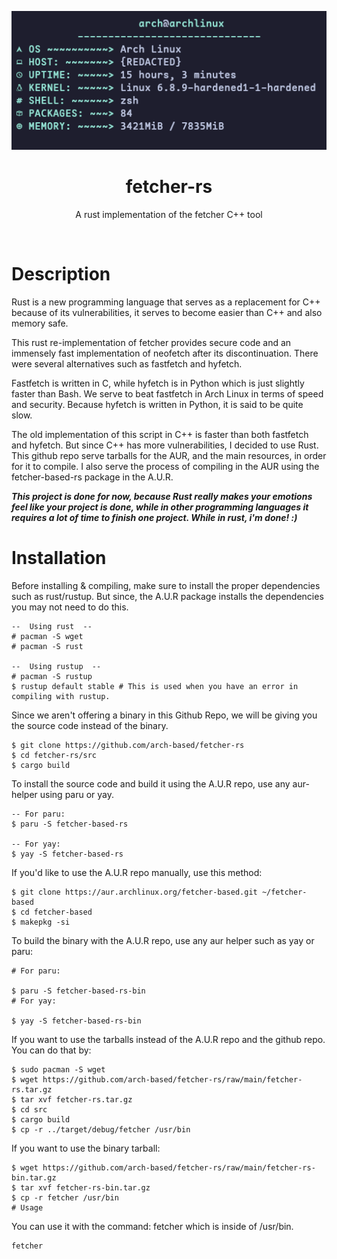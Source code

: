 <p align="center"><img src="https://github.com/arch-based/fetcher-cpp/blob/main/fetcher.png?raw=true"></p>
<h1 align="center">fetcher-rs</h1>
<p align="center">A rust implementation of the fetcher C++ tool</p><br>

# Description

Rust is a new programming language that serves as a replacement for C++ because of its vulnerabilities, it serves to become easier than C++ and also memory safe.

This rust re-implementation of fetcher provides secure code and an immensely fast implementation of neofetch after its discontinuation. There were several alternatives such as fastfetch and hyfetch.
 
Fastfetch is written in C, while hyfetch is in Python which is just slightly faster than Bash. We serve to beat fastfetch in Arch Linux in terms of speed and security. Because hyfetch is written in Python, it is said to be quite slow. 

The old implementation of this script in C++ is faster than both fastfetch and hyfetch. But since C++ has more vulnerabilities, I decided to use Rust. This github repo serve tarballs for the AUR, and the main resources, in order for it to compile. I also serve the process of compiling in the AUR using the fetcher-based-rs package in the A.U.R.

_**This project is done for now, because Rust really makes your emotions feel like your project is done, while in other programming languages it requires a lot of time to finish one project. While in rust, i'm done! :)**_

# Installation

Before installing & compiling, make sure to install the proper dependencies such as rust/rustup. But since, the A.U.R package installs the dependencies you may not need to do this.
```
--  Using rust  --
# pacman -S wget
# pacman -S rust

--  Using rustup  --
# pacman -S rustup
$ rustup default stable # This is used when you have an error in compiling with rustup.
```

Since we aren't offering a binary in this Github Repo, we will be giving you the source code instead of the binary.
```
$ git clone https://github.com/arch-based/fetcher-rs
$ cd fetcher-rs/src
$ cargo build
```

To install the source code and build it using the A.U.R repo, use any aur-helper using paru or yay.
```
-- For paru:
$ paru -S fetcher-based-rs

-- For yay:
$ yay -S fetcher-based-rs
```

If you'd like to use the A.U.R repo manually, use this method:
```
$ git clone https://aur.archlinux.org/fetcher-based.git ~/fetcher-based
$ cd fetcher-based
$ makepkg -si 
```

To build the binary with the A.U.R repo, use any aur helper such as yay or paru:
```
# For paru:

$ paru -S fetcher-based-rs-bin
# For yay:

$ yay -S fetcher-based-rs-bin
```

If you want to use the tarballs instead of the A.U.R repo and the github repo. You can do that by:
```
$ sudo pacman -S wget
$ wget https://github.com/arch-based/fetcher-rs/raw/main/fetcher-rs.tar.gz
$ tar xvf fetcher-rs.tar.gz
$ cd src
$ cargo build
$ cp -r ../target/debug/fetcher /usr/bin
```

If you want to use the binary tarball:
```
$ wget https://github.com/arch-based/fetcher-rs/raw/main/fetcher-rs-bin.tar.gz
$ tar xvf fetcher-rs-bin.tar.gz
$ cp -r fetcher /usr/bin
# Usage
```

You can use it with the command: fetcher which is inside of /usr/bin.
```
fetcher
```
